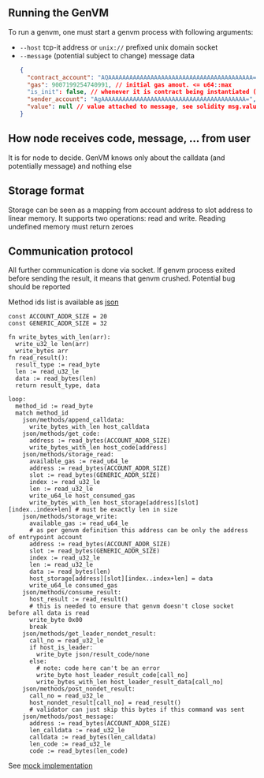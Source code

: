 ## Running the GenVM

To run a genvm, one must start a genvm process with following arguments:
- `--host` tcp-it address or `unix://` prefixed unix domain socket
- `--message` (potential subject to change) message data
  ```json
  {
    "contract_account": "AQAAAAAAAAAAAAAAAAAAAAAAAAAAAAAAAAAAAAAAAAA=", // base64 address of contract account
    "gas": 9007199254740991, // initial gas amout. <= u64::max
    "is_init": false, // whenever it is contract being instantiated (this allows to call private method)
    "sender_account": "AgAAAAAAAAAAAAAAAAAAAAAAAAAAAAAAAAAAAAAAAAA=", // base64 address of who is calling the contract
    "value": null // value attached to message, see solidity msg.value
  }
  ```

## How node receives code, message, ... from user
It is for node to decide. GenVM knows only about the calldata (and potentially message) and nothing else

## Storage format
Storage can be seen as a mapping from account address to slot address to linear memory. It supports two operations: read and write. Reading undefined memory must return zeroes

## Communication protocol
All further communication is done via socket. If genvm process exited before sending the result, it means that genvm crushed. Potential bug should be reported

Method ids list is available as [json](../../executor/codegen/data/host-fns.json)

```
const ACCOUNT_ADDR_SIZE = 20
const GENERIC_ADDR_SIZE = 32

fn write_bytes_with_len(arr):
  write_u32_le len(arr)
  write_bytes arr
fn read_result():
  result_type := read_byte
  len := read_u32_le
  data := read_bytes(len)
  return result_type, data

loop:
  method_id := read_byte
  match method_id
    json/methods/append_calldata:
      write_bytes_with_len host_calldata
    json/methods/get_code:
      address := read_bytes(ACCOUNT_ADDR_SIZE)
      write_bytes_with_len host_code[address]
    json/methods/storage_read:
      available_gas := read_u64_le
      address := read_bytes(ACCOUNT_ADDR_SIZE)
      slot := read_bytes(GENERIC_ADDR_SIZE)
      index := read_u32_le
      len := read_u32_le
      write_u64_le host_consumed_gas
      write_bytes_with_len host_storage[address][slot][index..index+len] # must be exactly len in size
    json/methods/storage_write:
      available_gas := read_u64_le
      # as per genvm definition this address can be only the address of entrypoint account
      address := read_bytes(ACCOUNT_ADDR_SIZE)
      slot := read_bytes(GENERIC_ADDR_SIZE)
      index := read_u32_le
      len := read_u32_le
      data := read_bytes(len)
      host_storage[address][slot][index..index+len] = data
      write_u64_le consumed_gas
    json/methods/consume_result:
      host_result := read_result()
      # this is needed to ensure that genvm doesn't close socket before all data is read
      write_byte 0x00
      break
    json/methods/get_leader_nondet_result:
      call_no = read_u32_le
      if host_is_leader:
        write_byte json/result_code/none
      else:
        # note: code here can't be an error
        write_byte host_leader_result_code[call_no]
        write_bytes_with_len host_leader_result_data[call_no]
    json/methods/post_nondet_result:
      call_no = read_u32_le
      host_nondet_result[call_no] = read_result()
      # validator can just skip this bytes if this command was sent
    json/methods/post_message:
      address := read_bytes(ACCOUNT_ADDR_SIZE)
      len_calldata := read_u32_le
      calldata := read_bytes(len_calldata)
      len_code := read_u32_le
      code := read_bytes(len_code)
```

See [mock implementation](../../executor/testdata/runner/mock_host.py)
